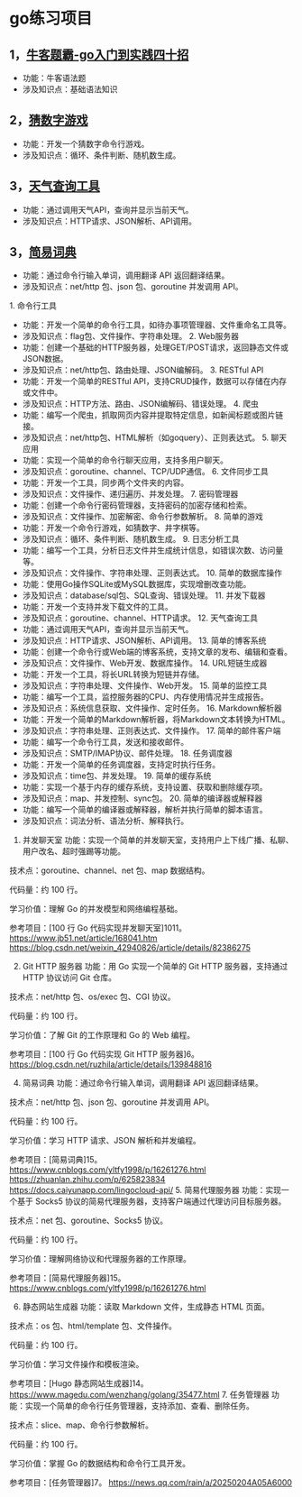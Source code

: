# go练习项目

## 1，[牛客题霸-go入门到实践四十招](./牛客题霸-go入门到实践四十招)

* 功能：牛客语法题
* 涉及知识点：基础语法知识

## 2，[猜数字游戏](./猜数字游戏)

* 功能：开发一个猜数字命令行游戏。
* 涉及知识点：循环、条件判断、随机数生成。

## 3，[天气查询工具](./天气预报)

* 功能：通过调用天气API，查询并显示当前天气。
* 涉及知识点：HTTP请求、JSON解析、API调用。

## 3，[简易词典](./简易词典)

* 功能：通过命令行输入单词，调用翻译 API 返回翻译结果。
* 涉及知识点：net/http 包、json 包、goroutine 并发调用 API。





1. 命令行工具
* 功能：开发一个简单的命令行工具，如待办事项管理器、文件重命名工具等。
* 涉及知识点：flag包、文件操作、字符串处理。
2. Web服务器
* 功能：创建一个基础的HTTP服务器，处理GET/POST请求，返回静态文件或JSON数据。
* 涉及知识点：net/http包、路由处理、JSON编解码。
3. RESTful API
* 功能：开发一个简单的RESTful API，支持CRUD操作，数据可以存储在内存或文件中。
* 涉及知识点：HTTP方法、路由、JSON编解码、错误处理。
4. 爬虫
* 功能：编写一个爬虫，抓取网页内容并提取特定信息，如新闻标题或图片链接。
* 涉及知识点：net/http包、HTML解析（如goquery）、正则表达式。
5. 聊天应用
* 功能：实现一个简单的命令行聊天应用，支持多用户聊天。
* 涉及知识点：goroutine、channel、TCP/UDP通信。
6. 文件同步工具
* 功能：开发一个工具，同步两个文件夹的内容。
* 涉及知识点：文件操作、递归遍历、并发处理。
7. 密码管理器
* 功能：创建一个命令行密码管理器，支持密码的加密存储和检索。
* 涉及知识点：文件操作、加密解密、命令行参数解析。
8. 简单的游戏
* 功能：开发一个命令行游戏，如猜数字、井字棋等。
* 涉及知识点：循环、条件判断、随机数生成。
9. 日志分析工具
* 功能：编写一个工具，分析日志文件并生成统计信息，如错误次数、访问量等。
* 涉及知识点：文件操作、字符串处理、正则表达式。
10. 简单的数据库操作
* 功能：使用Go操作SQLite或MySQL数据库，实现增删改查功能。
* 涉及知识点：database/sql包、SQL查询、错误处理。
11. 并发下载器
* 功能：开发一个支持并发下载文件的工具。
* 涉及知识点：goroutine、channel、HTTP请求。
12. 天气查询工具
* 功能：通过调用天气API，查询并显示当前天气。
* 涉及知识点：HTTP请求、JSON解析、API调用。
13. 简单的博客系统
* 功能：创建一个命令行或Web端的博客系统，支持文章的发布、编辑和查看。
* 涉及知识点：文件操作、Web开发、数据库操作。
14. URL短链生成器
* 功能：开发一个工具，将长URL转换为短链并存储。
* 涉及知识点：字符串处理、文件操作、Web开发。
15. 简单的监控工具
* 功能：编写一个工具，监控服务器的CPU、内存使用情况并生成报告。
* 涉及知识点：系统信息获取、文件操作、定时任务。
16. Markdown解析器
* 功能：开发一个简单的Markdown解析器，将Markdown文本转换为HTML。
* 涉及知识点：字符串处理、正则表达式、文件操作。
17. 简单的邮件客户端
* 功能：编写一个命令行工具，发送和接收邮件。
* 涉及知识点：SMTP/IMAP协议、邮件处理。
18. 任务调度器
* 功能：开发一个简单的任务调度器，支持定时执行任务。
* 涉及知识点：time包、并发处理。
19. 简单的缓存系统
* 功能：实现一个基于内存的缓存系统，支持设置、获取和删除缓存项。
* 涉及知识点：map、并发控制、sync包。
20. 简单的编译器或解释器
* 功能：编写一个简单的编译器或解释器，解析并执行简单的脚本语言。
* 涉及知识点：词法分析、语法分析、解释执行。

1. 并发聊天室
功能：实现一个简单的并发聊天室，支持用户上下线广播、私聊、用户改名、超时强踢等功能。

技术点：goroutine、channel、net 包、map 数据结构。

代码量：约 100 行。

学习价值：理解 Go 的并发模型和网络编程基础。

参考项目：[100 行 Go 代码实现并发聊天室]1011。
https://www.jb51.net/article/168041.htm
https://blog.csdn.net/weixin_42940826/article/details/82386275


2. Git HTTP 服务器
功能：用 Go 实现一个简单的 Git HTTP 服务器，支持通过 HTTP 协议访问 Git 仓库。

技术点：net/http 包、os/exec 包、CGI 协议。

代码量：约 100 行。

学习价值：了解 Git 的工作原理和 Go 的 Web 编程。

参考项目：[100 行 Go 代码实现 Git HTTP 服务器]6。
https://blog.csdn.net/ruzhila/article/details/139848816


4. 简易词典
功能：通过命令行输入单词，调用翻译 API 返回翻译结果。

技术点：net/http 包、json 包、goroutine 并发调用 API。

代码量：约 100 行。

学习价值：学习 HTTP 请求、JSON 解析和并发编程。

参考项目：[简易词典]15。
https://www.cnblogs.com/yltfy1998/p/16261276.html
https://zhuanlan.zhihu.com/p/625823834
https://docs.caiyunapp.com/lingocloud-api/
5. 简易代理服务器
功能：实现一个基于 Socks5 协议的简易代理服务器，支持客户端通过代理访问目标服务器。

技术点：net 包、goroutine、Socks5 协议。

代码量：约 100 行。

学习价值：理解网络协议和代理服务器的工作原理。

参考项目：[简易代理服务器]15。
https://www.cnblogs.com/yltfy1998/p/16261276.html

6. 静态网站生成器
功能：读取 Markdown 文件，生成静态 HTML 页面。

技术点：os 包、html/template 包、文件操作。

代码量：约 100 行。

学习价值：学习文件操作和模板渲染。

参考项目：[Hugo 静态网站生成器]14。
https://www.magedu.com/wenzhang/golang/35477.html
7. 任务管理器
功能：实现一个简单的命令行任务管理器，支持添加、查看、删除任务。

技术点：slice、map、命令行参数解析。

代码量：约 100 行。

学习价值：掌握 Go 的数据结构和命令行工具开发。

参考项目：[任务管理器]7。
https://news.qq.com/rain/a/20250204A05A6000